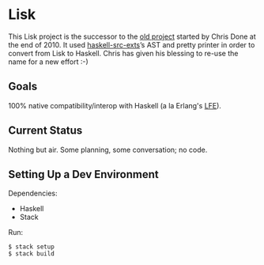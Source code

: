 # Lisk

This Lisk project is the successor to the
[old project](https://github.com/haskell-lisp/historic-lisk)
started by Chris Done at the end of 2010. It used
[haskell-src-exts](http://hackage.haskell.org/package/haskell-src-exts)’s
AST and pretty printer in order to convert from Lisk to Haskell. Chris has
given his blessing to re-use the name for a new effort :-)

## Goals

100% native compatibility/interop with Haskell (a la Erlang's
[LFE](http://lfe.github.io/)).

## Current Status

Nothing but air. Some planning, some conversation; no code.

## Setting Up a Dev Environment

Dependencies:
 * Haskell
 * Stack

Run:

```
$ stack setup
$ stack build
```
